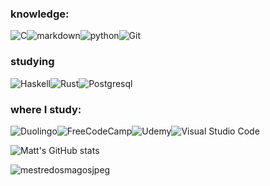 ### knowledge:
![C](https://img.shields.io/badge/C-00599C?style=for-the-badge&logoColor=white)![markdown](https://img.shields.io/badge/Go-00ADD8?style=for-the-badge&logo=go&logoColor=white)![python](https://img.shields.io/badge/Python-3776AB?style=for-the-badge&logo=python&logoColor=white)![Git](https://img.shields.io/badge/Git-E34F26?style=for-the-badge&logo=git&logoColor=white)

### studying
![Haskell](https://img.shields.io/badge/Haskell-5e5086?style=for-the-badge&logo=haskell&logoColor=white)![Rust](https://img.shields.io/badge/rust-%23000000.svg?style=for-the-badge&logo=rust&logoColor=white)![Postgresql](https://img.shields.io/badge/PostgreSQL-316192?style=for-the-badge&logo=postgresql&logoColor=white)

### where I study:
![Duolingo](https://img.shields.io/badge/Duolingo-%234DC730.svg?style=for-the-badge&logo=Duolingo&logoColor=white)![FreeCodeCamp](https://img.shields.io/badge/Freecodecamp-%23123.svg?&style=for-the-badge&logo=freecodecamp&logoColor=green)![Udemy](https://img.shields.io/badge/Udemy-A435F0?style=for-the-badge&logo=Udemy&logoColor=white)![Visual Studio Code](https://img.shields.io/badge/Visual%20Studio%20Code-0078d7.svg?style=for-the-badge&logo=visual-studio-code&logoColor=white)









![Matt's GitHub stats](https://github-readme-stats.vercel.app/api?username=mestre-dos-magos&show_icons=true&theme=dark&hide_title=true)

![mestredosmagosjpeg](https://media.tenor.com/NPJgF7_j7RAAAAAC/dungeons-and-dragons-dungeon-master.gif)

